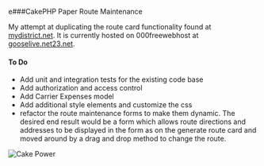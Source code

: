 e###CakePHP Paper Route Maintenance

My attempt at duplicating the route card functionality found at [mydistrict.net](https://www.mydistrict.net/home/). It is currently hosted on 000freewebhost at [gooselive.net23.net](http://gooselive.net23.net).

#### To Do

* Add unit and integration tests for the existing code base
* Add authorization and access control
* Add Carrier Expenses model
* Add additional style elements and customize the css
* refactor the route maintenance forms to make them dynamic. The desired end result would be a form which allows route directions and addresses to be displayed in the form as on the generate route card and moved around by a drag and drop method to change the route.

![Cake Power](https://raw.github.com/cakephp/cakephp/master/lib/Cake/Console/Templates/skel/webroot/img/cake.power.gif)
